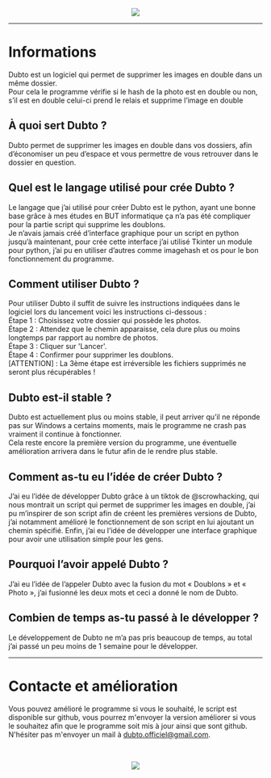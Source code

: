 <p align="center"><img src="https://user-images.githubusercontent.com/92891191/149833762-93410092-5646-4e24-b520-6632348e1746.png" /></p>

<hr/>

# Informations
Dubto est un logiciel qui permet de supprimer les images en double dans un même dossier.<br/>
Pour cela le programme vérifie si le hash de la photo est en double ou non, s’il est en double celui-ci prend le relais et supprime l’image en double 
<br/>
## À quoi sert Dubto ?
Dubto permet de supprimer les images en double dans vos dossiers, afin d’économiser un peu d’espace et vous permettre de vous retrouver dans le dossier en question.
<br/>
## Quel est le langage utilisé pour crée Dubto ?
Le langage que j’ai utilisé pour créer Dubto est le python, ayant une bonne base grâce à mes études en BUT informatique ça n’a pas été compliquer pour la partie script qui supprime les doublons. <br/>
Je n’avais jamais créé d’interface graphique pour un script en python jusqu’à maintenant, pour crée cette interface j’ai utilisé Tkinter un module pour python, j’ai pu en utiliser d’autres comme imagehash et os pour le bon fonctionnement du programme.
<br/>
## Comment utiliser Dubto ?
Pour utiliser Dubto il suffit de suivre les instructions indiquées dans le logiciel lors du lancement voici les instructions ci-dessous : <br/>
Étape 1 : Choisissez votre dossier qui possède les photos. <br/>
Étape 2 : Attendez que le chemin apparaisse, cela dure plus ou moins longtemps par rapport au nombre de photos. <br/>
Étape 3 : Cliquer sur 'Lancer'. <br/>
Étape 4 : Confirmer pour supprimer les doublons. <br/>
[ATTENTION] : La 3ème étape est irréversible les fichiers supprimés ne seront plus récupérables !
<br/>
## Dubto est-il stable ?
Dubto est actuellement plus ou moins stable, il peut arriver qu’il ne réponde pas sur Windows a certains moments, mais le programme ne crash pas vraiment il continue à fonctionner. <br/>
Cela reste encore la première version du programme, une éventuelle amélioration arrivera dans le futur afin de le rendre plus stable. 
<br/>
## Comment as-tu eu l’idée de créer Dubto ?
J’ai eu l’idée de développer Dubto grâce à un tiktok de @scrowhacking, qui nous montrait un script qui permet de supprimer les images en double, j’ai pu m’inspirer de son script afin de créent les premières versions de Dubto, j’ai notamment amélioré le fonctionnement de son script en lui ajoutant un chemin spécifié. Enfin, j’ai eu l’idée de développer une interface graphique pour avoir une utilisation simple pour les gens.
<br/>
## Pourquoi l’avoir appelé Dubto ?
J’ai eu l’idée de l’appeler Dubto avec la fusion du mot « Doublons » et « Photo », j’ai fusionné les deux mots et ceci a donné le nom de Dubto.
<br/>
## Combien de temps as-tu passé à le développer ?
Le développement de Dubto ne m’a pas pris beaucoup de temps, au total j’ai passé un peu moins de 1 semaine pour le développer.
<br/>
<hr/>

# Contacte et amélioration
Vous pouvez amélioré le programme si vous le souhaité, le script est disponible sur github, vous pourrez m'envoyer la version améliorer si vous le souhaitez afin que le programme soit mis à jour ainsi que sont github. <br/>
N'hésiter pas m'envoyer un mail à dubto.officiel@gmail.com.

<br/>

<p align="center"><img src="https://user-images.githubusercontent.com/92891191/149837332-8fd14093-4e81-4f97-a706-7c5fda5bc9d0.png" /></p>



